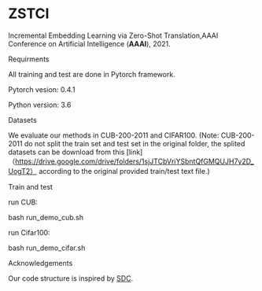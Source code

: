 # ZSTCI
 Incremental Embedding Learning via Zero-Shot Translation,AAAI Conference on Artificial Intelligence (__AAAI__), 2021.
 
 Requirments
 
All training and test are done in Pytorch framework.

Pytorch vesion: 0.4.1

Python version: 3.6

Datasets

We evaluate our methods in CUB-200-2011 and CIFAR100. (Note: CUB-200-2011 do not split the train set and test set in the original folder, the splited datasets can be download from this [link]（https://drive.google.com/drive/folders/1sjJTCbVriYSbntQfGMQUJH7y2D_UogT2） according to the original provided train/test text file.)

Train and test

run CUB:

bash  run_demo_cub.sh

run Cifar100:

bash  run_demo_cifar.sh
 
 




Acknowledgements

Our code structure is inspired by [SDC](https://github.com/yulu0724/SDC-IL).
